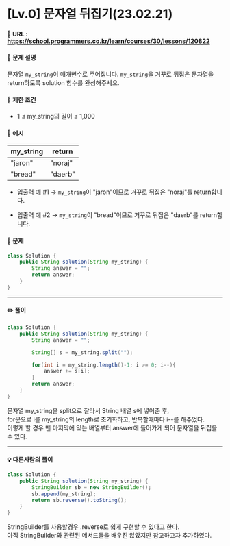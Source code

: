 # [Lv.0] 문자열 뒤집기(23.02.21)

#### 📌 URL : https://school.programmers.co.kr/learn/courses/30/lessons/120822

#### 📌 문제 설명

문자열 `my_string`이 매개변수로 주어집니다. `my_string`을 거꾸로 뒤집은 문자열을 return하도록 solution 함수를 완성해주세요.

#### 📌 제한 조건

- 1 ≤ my_string의 길이 ≤ 1,000

#### 📌 예시

| my_string | return  |
| --------- | ------- |
| "jaron"   | "noraj" |
| "bread"   | "daerb" |

- 입출력 예 #1
  → `my_string`이 "jaron"이므로 거꾸로 뒤집은 "noraj"를 return합니다.

- 입출력 예 #2
  → `my_string`이 "bread"이므로 거꾸로 뒤집은 "daerb"를 return합니다.

#### 📌 문제

```java
class Solution {
    public String solution(String my_string) {
        String answer = "";
        return answer;
    }
}
```

---

#### ✏️ 풀이

```java
class Solution {
    public String solution(String my_string) {
        String answer = "";

        String[] s = my_string.split("");

        for(int i = my_string.length()-1; i >= 0; i--){
            answer += s[i];
        }
        return answer;
    }
}
```

문자열 my_string을 split으로 잘라서 String 배열 s에 넣어준 후,  
for문으로 i를 my_string의 length로 초기화하고, 반복할때마다 i--를 해주었다.  
이렇게 할 경우 맨 마지막에 있는 배열부터 answer에 들어가게 되어 문자열을 뒤집을 수 있다.

---

#### 💡 다른사람의 풀이

```java
class Solution {
    public String solution(String my_string) {
        StringBuilder sb = new StringBuilder();
        sb.append(my_string);
        return sb.reverse().toString();
    }
}
```

StringBuilder를 사용할경우 .reverse로 쉽게 구현할 수 있다고 한다.  
아직 StringBuilder와 관련된 메서드들을 배우진 않았지만 참고하고자 추가하였다.
